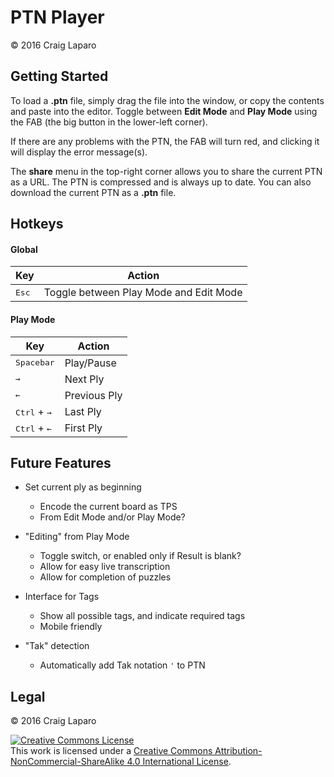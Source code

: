 # PTN Player
&copy; 2016 Craig Laparo

## Getting Started
To load a **.ptn** file, simply drag the file into the window, or copy the contents and paste into the editor. Toggle between **Edit Mode** and **Play Mode** using the FAB (the big button in the lower-left corner).

If there are any problems with the PTN, the FAB will turn red, and clicking it will display the error message(s).

The **share** menu in the top-right corner allows you to share the current PTN as a URL. The PTN is compressed and is always up to date. You can also download the current PTN as a **.ptn** file.



## Hotkeys
#### Global
| Key                                 | Action                                 |
| ----------------------------------- | -------------------------------------- |
| <kbd>Esc</kbd>                      | Toggle between Play Mode and Edit Mode |

#### Play Mode
| Key                                 | Action                                 |
| ----------------------------------- | -------------------------------------- |
| <kbd>Spacebar</kbd>                 | Play/Pause                             |
| <kbd>&rarr;</kbd>                   | Next Ply                               |
| <kbd>&larr;</kbd>                   | Previous Ply                           |
| <kbd>Ctrl</kbd> + <kbd>&rarr;</kbd> | Last Ply                               |
| <kbd>Ctrl</kbd> + <kbd>&larr;</kbd> | First Ply                              |



## Future Features
- Set current ply as beginning
  - Encode the current board as TPS
  - From Edit Mode and/or Play Mode?


- "Editing" from Play Mode
  - Toggle switch, or enabled only if Result is blank?
  - Allow for easy live transcription
  - Allow for completion of puzzles


- Interface for Tags
  - Show all possible tags, and indicate required tags
  - Mobile friendly


- "Tak" detection
  - Automatically add Tak notation `'` to PTN


## Legal

&copy; 2016 Craig Laparo

<a rel="license" href="http://creativecommons.org/licenses/by-nc-sa/4.0/"><img alt="Creative Commons License" style="border-width:0" src="https://i.creativecommons.org/l/by-nc-sa/4.0/88x31.png" /></a><br />This work is licensed under a <a rel="license" href="http://creativecommons.org/licenses/by-nc-sa/4.0/">Creative Commons Attribution-NonCommercial-ShareAlike 4.0 International License</a>.
